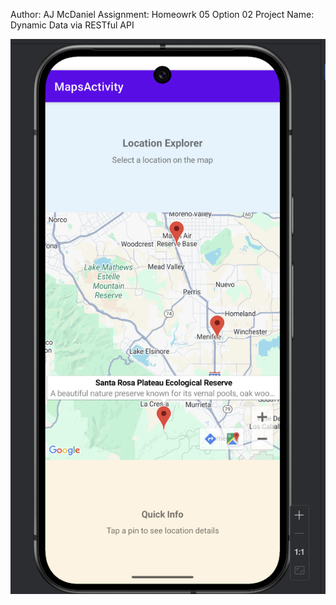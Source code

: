 Author: AJ McDaniel
Assignment: Homeowrk 05 Option 02
Project Name: Dynamic Data via RESTful API

![Screenshot](HW5_SS1.png)
